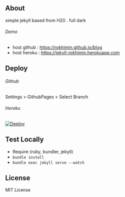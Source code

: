 
## About
simple jekyll based from H20 . full dark

###### Demo
- host github : https://rokhimin.github.io/blog
- host heroku : https://jekyll-rokhimin.herokuapp.com

## Deploy

###### Github
Settings > GithubPages > Select Branch

###### Heroku
[![Deploy](https://www.herokucdn.com/deploy/button.png)](https://dashboard.heroku.com/new?button-url=https://github.com/rokhimin/blog/tree/deploy_heroku&template=https://github.com/rokhimin/blog/tree/deploy_heroku) 

## Test Locally
- Require (ruby, bundler, jekyll)
- `bundle install`
- `bundle exec jekyll serve --watch`

## License
MIT License

